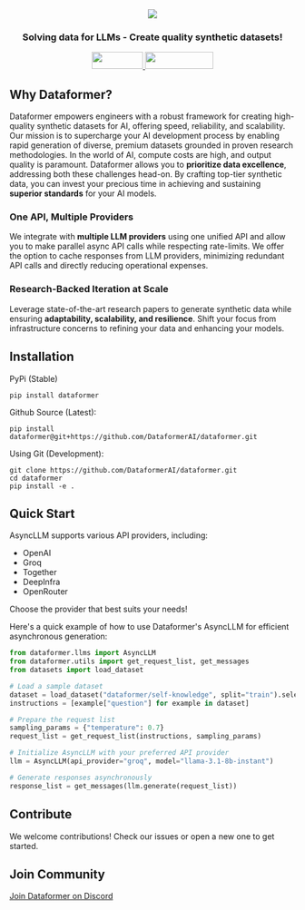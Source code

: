 <div align="center">
  <img src="https://github.com/DataformerAI/dataformer/assets/39311993/b2515523-19a9-4a54-8f12-1f8de24b7a9f"/>
</div>

<h3 align="center">Solving data for LLMs - Create quality synthetic datasets!</h3>

<p align="center">
  <a href="https://dataformer.ai/discord">
    <img width="90" height="30" src="https://img.shields.io/badge/Discord-7289DA?&logo=discord&logoColor=white"/>
  </a>
  <a href="https://dataformer.ai/call">
    <img width="120" height="30" src="https://img.shields.io/badge/book_a_call-00897B?&logo=googlemeet&logoColor=white"/>
  </a>
</p>

## Why Dataformer?

Dataformer empowers engineers with a robust framework for creating high-quality synthetic datasets for AI, offering speed, reliability, and scalability. Our mission is to supercharge your AI development process by enabling rapid generation of diverse, premium datasets grounded in proven research methodologies. 
In the world of AI, compute costs are high, and output quality is paramount. Dataformer allows you to **prioritize data excellence**, addressing both these challenges head-on. By crafting top-tier synthetic data, you can invest your precious time in achieving and sustaining **superior standards** for your AI models.

### One API, Multiple Providers

We integrate with **multiple LLM providers** using one unified API and allow you to make parallel async API calls while respecting rate-limits. We offer the option to cache responses from LLM providers, minimizing redundant API calls and directly reducing operational expenses.

### Research-Backed Iteration at Scale
 
Leverage state-of-the-art research papers to generate synthetic data while ensuring **adaptability, scalability, and resilience**. Shift your focus from infrastructure concerns to refining your data and enhancing your models.

## Installation

PyPi (Stable)
```
pip install dataformer
```

Github Source (Latest):
```
pip install dataformer@git+https://github.com/DataformerAI/dataformer.git 
```

Using Git (Development):
```
git clone https://github.com/DataformerAI/dataformer.git
cd dataformer
pip install -e .
```
## Quick Start

AsyncLLM supports various API providers, including:
- OpenAI
- Groq
- Together
- DeepInfra
- OpenRouter

Choose the provider that best suits your needs!

Here's a quick example of how to use Dataformer's AsyncLLM for efficient asynchronous generation:
```python
from dataformer.llms import AsyncLLM
from dataformer.utils import get_request_list, get_messages
from datasets import load_dataset

# Load a sample dataset
dataset = load_dataset("dataformer/self-knowledge", split="train").select(range(3))
instructions = [example["question"] for example in dataset]

# Prepare the request list
sampling_params = {"temperature": 0.7}
request_list = get_request_list(instructions, sampling_params)

# Initialize AsyncLLM with your preferred API provider
llm = AsyncLLM(api_provider="groq", model="llama-3.1-8b-instant")

# Generate responses asynchronously
response_list = get_messages(llm.generate(request_list))
```
## Contribute

We welcome contributions! Check our issues or open a new one to get started.

## Join Community

[Join Dataformer on Discord](https://dataformer.ai/discord)
